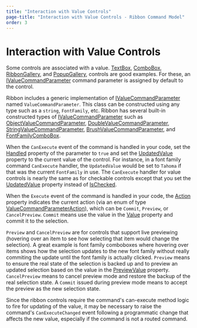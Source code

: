 ```yaml
---
title: "Interaction with Value Controls"
page-title: "Interaction with Value Controls - Ribbon Command Model"
order: 3
---
```

# Interaction with Value Controls

Some controls are associated with a value. [TextBox](../controls/interactive/textbox.md), [ComboBox](../controls/interactive/combobox.md), [RibbonGallery](../controls/interactive/ribbongallery.md), and [PopupGallery](../controls/interactive/popupgallery.md), controls are good examples.  For these, an [IValueCommandParameter](xref:@ActiproUIRoot.Controls.Ribbon.Input.IValueCommandParameter) command parameter is assigned by default to the control.

Ribbon includes a generic implementation of [IValueCommandParameter](xref:@ActiproUIRoot.Controls.Ribbon.Input.IValueCommandParameter) named `ValueCommandParameter`.  This class can be constructed using any type such as a `string`, `FontFamily`, etc.  Ribbon has several built-in constructed types of [IValueCommandParameter](xref:@ActiproUIRoot.Controls.Ribbon.Input.IValueCommandParameter) such as [ObjectValueCommandParameter](xref:@ActiproUIRoot.Controls.Ribbon.Input.ObjectValueCommandParameter), [DoubleValueCommandParameter](xref:@ActiproUIRoot.Controls.Ribbon.Input.DoubleValueCommandParameter), [StringValueCommandParameter](xref:@ActiproUIRoot.Controls.Ribbon.Input.StringValueCommandParameter), [BrushValueCommandParameter](xref:@ActiproUIRoot.Controls.Ribbon.Input.BrushValueCommandParameter), and [FontFamilyComboBox](xref:@ActiproUIRoot.Controls.Ribbon.Controls.FontFamilyComboBox).

When the `CanExecute` event of the command is handled in your code, set the [Handled](xref:@ActiproUIRoot.Controls.Ribbon.Input.IValueCommandParameter.Handled) property of the parameter to `true` and set the [UpdatedValue](xref:@ActiproUIRoot.Controls.Ribbon.Input.IValueCommandParameter.UpdatedValue) property to the current value of the control.  For instance, in a font family command `CanExecute` handler, the `UpdatedValue` would be set to `Tahoma` if that was the current `FontFamily` in use.  The `CanExecute` handler for value controls is nearly the same as for checkable controls except that you set the [UpdatedValue](xref:@ActiproUIRoot.Controls.Ribbon.Input.IValueCommandParameter.UpdatedValue) property instead of [IsChecked](xref:@ActiproUIRoot.Controls.Ribbon.Input.ICheckableCommandParameter.IsChecked).

When the `Execute` event of the command is handled in your code, the [Action](xref:@ActiproUIRoot.Controls.Ribbon.Input.IValueCommandParameter.Action) property indicates the current action (via an enum of type [ValueCommandParameterAction](xref:@ActiproUIRoot.Controls.Ribbon.Input.ValueCommandParameterAction)), which can be `Commit`, `Preview`, or `CancelPreview`. `Commit` means use the value in the [Value](xref:@ActiproUIRoot.Controls.Ribbon.Input.IValueCommandParameter.Value) property and commit it to the selection.

`Preview` and `CancelPreview` are for controls that support live previewing (hovering over an item to see how selecting that item would change the selection).  A great example is font family comboboxes where hovering over items shows how the selection updates to the new font family without really commiting the update until the font family is actually clicked. `Preview` means to ensure the real state of the selection is backed up and to preview an updated selection based on the value in the [PreviewValue](xref:@ActiproUIRoot.Controls.Ribbon.Input.IValueCommandParameter.PreviewValue) property. `CancelPreview` means to cancel preview mode and restore the backup of the real selection state.  A `Commit` issued during preview mode means to accept the preview as the new selection state.

Since the ribbon controls require the command's can-execute method logic to fire for updating of the value, it may be necessary to raise the command's `CanExecuteChanged` event following a programmatic change that affects the new value, especially if the command is not a routed command.
